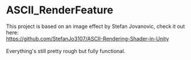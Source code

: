 # ASCII_RenderFeature

This project is based on an image effect by Stefan Jovanovic, check it out here: <br />
https://github.com/StefanJo3107/ASCII-Rendering-Shader-in-Unity <br /> <br />
Everything's still pretty rough but fully functional.
